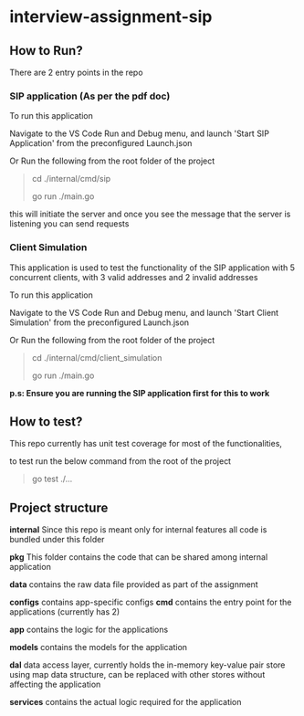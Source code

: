# interview-assignment-sip
 
## How to Run? 

There are 2 entry points in the repo

 ### SIP application (As per the pdf doc)

To run this application 

Navigate to the VS Code Run and Debug menu, and launch 'Start SIP Application' from the preconfigured Launch.json

Or
Run the following from the root folder of the project
> cd ./internal/cmd/sip
> 
> go run ./main.go

this will initiate the server and once you see the message that the server is listening you can send requests

### Client Simulation

This application is used to test the functionality of the SIP application with 5 concurrent clients, with 3 valid addresses and 2 invalid addresses

To run this application 

Navigate to the VS Code Run and Debug menu, and launch 'Start Client Simulation' from the preconfigured Launch.json


Or
Run the following from the root folder of the project

> cd ./internal/cmd/client_simulation
> 
> go run ./main.go

**p.s: Ensure you are running the SIP application first for this to work**

## How to test?

This repo currently has unit test coverage for most of the functionalities, 

to test run the below command from the root of the project

> go test ./...


## Project structure

**internal** Since this repo is meant only for internal features all code is bundled under this folder

**pkg** This folder contains the code that can be shared among internal application

**data** contains the raw data file provided as part of the assignment

**configs** contains app-specific configs
**cmd** contains the entry point for the applications (currently has 2)

**app** contains the logic for the applications

**models** contains the models for the application

**dal** data access layer, currently holds the in-memory key-value pair store using map data structure, can be replaced with other stores without affecting the application

**services** contains the actual logic required for the application
